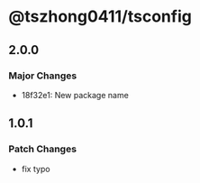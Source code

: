 # @tszhong0411/tsconfig

## 2.0.0

### Major Changes

- 18f32e1: New package name

## 1.0.1

### Patch Changes

- fix typo
